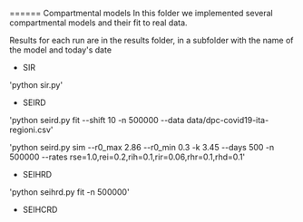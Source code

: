 ====== Compartmental models 
In this folder we implemented several compartmental models and their fit to real data.

Results for each run are in the results folder, in a subfolder with the name of the model and today's date

* SIR

'python sir.py'

* SEIRD

'python seird.py fit --shift 10 -n 500000 --data data/dpc-covid19-ita-regioni.csv'


'python seird.py sim --r0_max 2.86 --r0_min 0.3 -k 3.45 --days 500 -n 500000 --rates rse=1.0,rei=0.2,rih=0.1,rir=0.06,rhr=0.1,rhd=0.1'


* SEIHRD

'python seihrd.py fit -n 500000'

* SEIHCRD 
